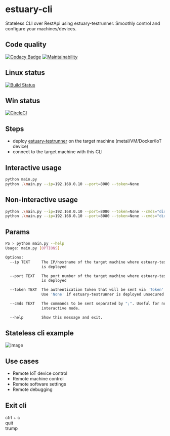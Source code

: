 # estuary-cli
Stateless CLI over RestApi using estuary-testrunner. Smoothly control and configure your machines/devices.

## Code quality
[![Codacy Badge](https://api.codacy.com/project/badge/Grade/8db7b5e216984baebd9d158d3a707361)](https://www.codacy.com/manual/dinuta/estuary-cli?utm_source=github.com&amp;utm_medium=referral&amp;utm_content=dinuta/estuary-cli&amp;utm_campaign=Badge_Grade)
[![Maintainability](https://api.codeclimate.com/v1/badges/5ce99819df230698d95d/maintainability)](https://codeclimate.com/github/dinuta/estuary-cli/maintainability)

## Linux status
[![Build Status](https://travis-ci.org/dinuta/estuary-cli.svg?branch=master)](https://travis-ci.org/dinuta/estuary-cli)

## Win status
[![CircleCI](https://circleci.com/gh/dinuta/estuary-cli.svg?style=svg)](https://circleci.com/gh/dinuta/estuary-cli)

## Steps
-  deploy [estuary-testrunner](https://github.com/dinuta/estuary-testrunner)  on the target machine (metal/VM/Docker/IoT device)
-  connect to the target machine with this CLI

## Interactive usage
```bash
python main.py 
python .\main.py --ip=192.168.0.10 --port=8080 --token=None
```

## Non-interactive usage
```bash
python .\main.py --ip=192.168.0.10 --port=8080 --token=None --cmds="dir"
python .\main.py --ip=192.168.0.10 --port=8080 --token=None --cmds="dir;cat requirements.txt"
```

## Params
```bash
PS > python main.py --help
Usage: main.py [OPTIONS]

Options:
  --ip TEXT     The IP/hostname of the target machine where estuary-testrunner
                is deployed

  --port TEXT   The port number of the target machine where estuary-testrunner
                is deployed

  --token TEXT  The authentication token that will be sent via 'Token' header.
                Use 'None' if estuary-testrunner is deployed unsecured

  --cmds TEXT   The commands to be sent separated by ";". Useful for non-
                interactive mode.

  --help        Show this message and exit.
```

## Stateless cli example  
![image](https://user-images.githubusercontent.com/43060213/79952987-e1142f00-8483-11ea-8fdc-8bef2b7f8d2a.png)  

## Use cases
-  Remote IoT device control
-  Remote machine control
-  Remote software settings
-  Remote debugging

## Exit cli
ctrl + c  
quit  
trump  
  
